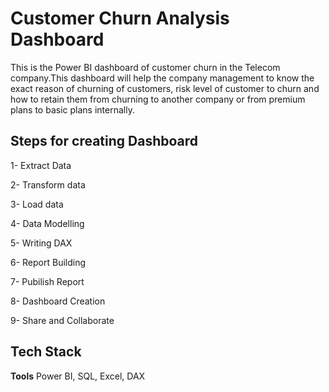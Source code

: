 
# Customer Churn Analysis Dashboard

This is the Power BI dashboard of customer churn in the Telecom
company.This dashboard will help the company management to know the exact 
reason of churning of customers, risk level of customer to churn and how
to retain them from churning to another company or from premium plans to 
basic plans internally.



## Steps for creating Dashboard

1- Extract Data

2- Transform data

3- Load data

4- Data Modelling

5- Writing DAX

6- Report Building

7- Pubilish Report

8- Dashboard Creation

9- Share and Collaborate
## Tech Stack

**Tools** Power BI, SQL, Excel, DAX



